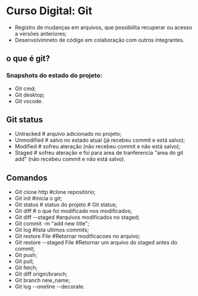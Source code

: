 # Curso Digital: Git
- Registro de mudanças em arquivos, que possibilita recuperar ou acesso a versões anteriores\;
- Desenvolvimneto de código em colaboração com outros integrantes.

## o que é git?
### Snapshots do estado do projeto:
- Git cmd\;
- Git desktop\;
- Git vscode.

## Git status
- Untracked # arquivo adicionado no projeto\;
- Unmodified # salvo no estado atual (já recebeu commit e está salvo)\;
- Modified # sofreu ateração (não recebeu commit e não está salvo)\;
- Staged # sofreu ateração e foi para area de tranferencia "area do git add" (não recebeu commit e não está salvo).

## Comandos
- Git clone http #clone repositório\;
- Git init #inicia o git\;
- Git status # status do projeto # Git status\;
- Git diff # o que foi modificado nos modificados\;
- Git diff --staged #arquivos modificados no staged\;
- Git commit -m "add new title"\;
- Git log #lista ultimos commits\;
- Git restore  File #Retornar modificacoes no arquivo\;
- Git restore --staged File #Retornar um arquivo do staged antes do commit\;
- Git push\;
- Git pull\;
- Git fetch\;
- Git diff origin/branch\;
- Git branch new_name;
- Git log --oneline --decorate.
